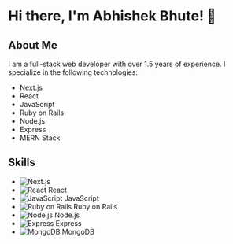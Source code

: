 # Hi there, I'm Abhishek Bhute! 👋

## About Me

I am a full-stack web developer with over 1.5 years of experience. I specialize in the following technologies:

- Next.js
- React
- JavaScript
- Ruby on Rails
- Node.js
- Express
- MERN Stack

## Skills

- ![Next.js](https://img.shields.io/badge/-Next.js-000000?style=flat&logo=next.js&logoColor=white)
- ![React](https://img.icons8.com/color/48/000000/react-native.png) React
- ![JavaScript](https://img.icons8.com/color/48/000000/javascript.png) JavaScript
- ![Ruby on Rails](https://img.icons8.com/color/48/000000/ruby-programming-language.png) Ruby on Rails
- ![Node.js](https://img.icons8.com/color/48/000000/nodejs.png) Node.js
- ![Express](https://img.icons8.com/color/48/000000/express.png) Express
- ![MongoDB](https://img.icons8.com/color/48/000000/mongodb.png) MongoDB
